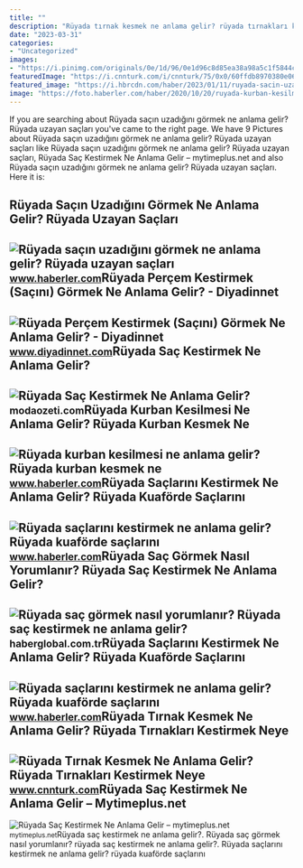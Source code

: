 ```yaml
---
title: ""
description: "Rüyada tırnak kesmek ne anlama gelir? rüyada tırnakları kestirmek neye"
date: "2023-03-31"
categories:
- "Uncategorized"
images:
- "https://i.pinimg.com/originals/0e/1d/96/0e1d96c8d85ea38a98a5c1f5844c107f.jpg"
featuredImage: "https://i.cnnturk.com/i/cnnturk/75/0x0/60ffdb8970380e0650c3ae83.jpg"
featured_image: "https://i.hbrcdn.com/haber/2023/01/11/ruyada-sacin-uzadigini-gormek-ne-anlama-gelir-15552368_9427_amp.jpg"
image: "https://foto.haberler.com/haber/2020/10/20/ruyada-kurban-kesilmesi-ne-anlama-gelir-ruyada-13680121_8567_amp.jpg"
---
```


If you are searching about Rüyada saçın uzadığını görmek ne anlama gelir? Rüyada uzayan saçları you've came to the right page. We have 9 Pictures about Rüyada saçın uzadığını görmek ne anlama gelir? Rüyada uzayan saçları like Rüyada saçın uzadığını görmek ne anlama gelir? Rüyada uzayan saçları, Rüyada Saç Kestirmek Ne Anlama Gelir – mytimeplus.net and also Rüyada saçın uzadığını görmek ne anlama gelir? Rüyada uzayan saçları. Here it is:

Rüyada Saçın Uzadığını Görmek Ne Anlama Gelir? Rüyada Uzayan Saçları
--------------------------------------------------------------------

 ![Rüyada saçın uzadığını görmek ne anlama gelir? Rüyada uzayan saçları](https://i.hbrcdn.com/haber/2023/01/11/ruyada-sacin-uzadigini-gormek-ne-anlama-gelir-15552368_9427_amp.jpg) <small>www.haberler.com</small>Rüyada Perçem Kestirmek (Saçını) Görmek Ne Anlama Gelir? - Diyadinnet
---------------------------------------------------------------------

 ![Rüyada Perçem Kestirmek (Saçını) Görmek Ne Anlama Gelir? - Diyadinnet](https://www.diyadinnet.com/d/ruya/ruyada-percem-kestirmek-sacini-gormek-ne-anlama-gelir-7869.jpg) <small>www.diyadinnet.com</small>Rüyada Saç Kestirmek Ne Anlama Gelir?
-------------------------------------

 ![Rüyada Saç Kestirmek Ne Anlama Gelir?](https://modaozeti.com/wp-content/uploads/2020/11/ruyada-sac-kestirmek-1024x576.jpg) <small>modaozeti.com</small>Rüyada Kurban Kesilmesi Ne Anlama Gelir? Rüyada Kurban Kesmek Ne
----------------------------------------------------------------

 ![Rüyada kurban kesilmesi ne anlama gelir? Rüyada kurban kesmek ne](https://foto.haberler.com/haber/2020/10/20/ruyada-kurban-kesilmesi-ne-anlama-gelir-ruyada-13680121_8567_amp.jpg) <small>www.haberler.com</small>Rüyada Saçlarını Kestirmek Ne Anlama Gelir? Rüyada Kuaförde Saçlarını
---------------------------------------------------------------------

 ![Rüyada saçlarını kestirmek ne anlama gelir? Rüyada kuaförde saçlarını](https://i.hbrcdn.com/haber/2021/06/22/ruyada-sac-kesmek-ne-anlama-gelir-14216548_5481_amp.jpg) <small>www.haberler.com</small>Rüyada Saç Görmek Nasıl Yorumlanır? Rüyada Saç Kestirmek Ne Anlama Gelir?
-------------------------------------------------------------------------

 ![Rüyada saç görmek nasıl yorumlanır? Rüyada saç kestirmek ne anlama gelir?](https://i.haberglobal.com.tr/rcman/Cw1230h692q95gm/storage/files/images/2022/02/25/ruyada-sac-gormek-nasil-yorumlanir-ruyada-sac-kestirmek-ne-anlama-gelir-XybD.jpg) <small>haberglobal.com.tr</small>Rüyada Saçlarını Kestirmek Ne Anlama Gelir? Rüyada Kuaförde Saçlarını
---------------------------------------------------------------------

 ![Rüyada saçlarını kestirmek ne anlama gelir? Rüyada kuaförde saçlarını](https://i.hbrcdn.com/haber/2021/06/22/ruyada-sac-kesmek-ne-anlama-gelir-14216548_5267_m.jpg) <small>www.haberler.com</small>Rüyada Tırnak Kesmek Ne Anlama Gelir? Rüyada Tırnakları Kestirmek Neye
----------------------------------------------------------------------

 ![Rüyada Tırnak Kesmek Ne Anlama Gelir? Rüyada Tırnakları Kestirmek Neye](https://i.cnnturk.com/i/cnnturk/75/0x0/60ffdb8970380e0650c3ae83.jpg) <small>www.cnnturk.com</small>Rüyada Saç Kestirmek Ne Anlama Gelir – Mytimeplus.net
-----------------------------------------------------

 ![Rüyada Saç Kestirmek Ne Anlama Gelir – mytimeplus.net](https://i.pinimg.com/originals/0e/1d/96/0e1d96c8d85ea38a98a5c1f5844c107f.jpg) <small>mytimeplus.net</small>Rüyada saç kestirmek ne anlama gelir?. Rüyada saç görmek nasıl yorumlanır? rüyada saç kestirmek ne anlama gelir?. Rüyada saçlarını kestirmek ne anlama gelir? rüyada kuaförde saçlarını
